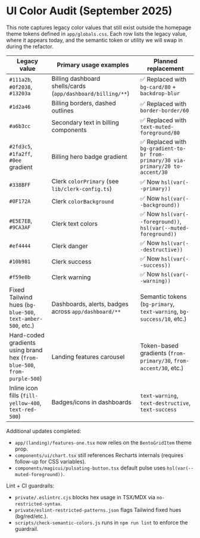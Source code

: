 # UI Color Audit (September 2025)

This note captures legacy color values that still exist outside the homepage theme tokens defined in `app/globals.css`. Each row lists the legacy value, where it appears today, and the semantic token or utility we will swap in during the refactor.

| Legacy value | Primary usage examples | Planned replacement |
| --- | --- | --- |
| `#111a2b`, `#0f2038`, `#13203a` | Billing dashboard shells/cards (`app/dashboard/billing/**`) | ✅ Replaced with `bg-card/80` + `backdrop-blur` |
| `#1d2a46` | Billing borders, dashed outlines | ✅ Replaced with `border-border/60` |
| `#a6b3cc` | Secondary text in billing components | ✅ Replaced with `text-muted-foreground/80` |
| `#2fd3c5`, `#1fa2ff`, `#0ee` gradient | Billing hero badge gradient | ✅ Replaced with `bg-gradient-to-br from-primary/30 via-primary/20 to-accent/30` |
| `#338BFF` | Clerk `colorPrimary` (see `lib/clerk-config.ts`) | ✅ Now `hsl(var(--primary))` |
| `#0F172A` | Clerk `colorBackground` | ✅ Now `hsl(var(--background))` |
| `#E5E7EB`, `#9CA3AF` | Clerk text colors | ✅ Now `hsl(var(--foreground))`, `hsl(var(--muted-foreground))` |
| `#ef4444` | Clerk danger | ✅ Now `hsl(var(--destructive))` |
| `#10b981` | Clerk success | ✅ Now `hsl(var(--success))` |
| `#f59e0b` | Clerk warning | ✅ Now `hsl(var(--warning))` |
| Fixed Tailwind hues (`bg-blue-500`, `text-amber-500`, etc.) | Dashboards, alerts, badges across `app/dashboard/**` | Semantic tokens (`bg-primary`, `text-warning`, `bg-success/10`, etc.) |
| Hard-coded gradients using brand hex (`from-blue-500`, `from-purple-500`) | Landing features carousel | Token-based gradients (`from-primary/30`, `from-accent/30`, etc.) |
| Inline icon fills (`fill-yellow-400`, `text-red-500`) | Badges/icons in dashboards | `text-warning`, `text-destructive`, `text-success` |

Additional updates completed:

- `app/(landing)/features-one.tsx` now relies on the `BentoGridItem` theme prop.
- `components/ui/chart.tsx` still references Recharts internals (requires follow-up for CSS variables).
- `components/magicui/pulsating-button.tsx` default pulse uses `hsl(var(--muted-foreground))`.

Lint + CI guardrails:

- `private/.eslintrc.cjs` blocks hex usage in TSX/MDX via `no-restricted-syntax`.
- `private/eslint-restricted-patterns.json` flags Tailwind fixed hues (bg/red/etc.).
- `scripts/check-semantic-colors.js` runs in `npm run lint` to enforce the guardrail.
